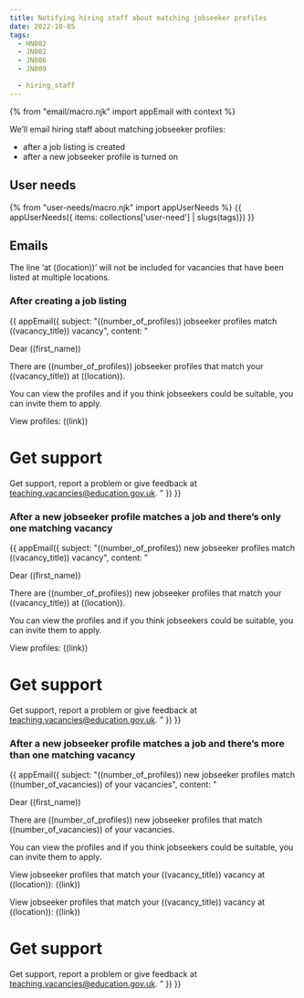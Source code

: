 ```yaml
---
title: Notifying hiring staff about matching jobseeker profiles
date: 2022-10-05
tags:
  - HN002
  - JN002
  - JN006
  - JN009

  - hiring_staff
---
```


{% from "email/macro.njk" import appEmail with context %}

We’ll email hiring staff about matching jobseeker profiles:

- after a job listing is created
- after a new jobseeker profile is turned on

## User needs

{% from "user-needs/macro.njk" import appUserNeeds %}
{{ appUserNeeds({ items: collections['user-need'] | slugs(tags)}) }}

## Emails

The line ‘at ((location))’ will not be included for vacancies that have been listed at multiple locations.

### After creating a job listing

<!-- markdownlint-disable MD025 MD001 -->
{{ appEmail({
  subject: "((number_of_profiles)) jobseeker profiles match ((vacancy_title)) vacancy",
  content: "

Dear ((first_name))

There are ((number_of_profiles)) jobseeker profiles that match your ((vacancy_title)) at ((location)).

You can view the profiles and if you think jobseekers could be suitable, you can invite them to apply.

View profiles:
((link))

# Get support

Get support, report a problem or give feedback at [teaching.vacancies@education.gov.uk](mailto:teaching.vacancies@education.gov.uk).
  "
}) }}

### After a new jobseeker profile matches a job and there’s only one matching vacancy


<!-- markdownlint-disable MD025 MD001 -->
{{ appEmail({
  subject: "((number_of_profiles)) new jobseeker profiles match ((vacancy_title)) vacancy",
  content: "

Dear ((first_name))

There are ((number_of_profiles)) new jobseeker profiles that match your ((vacancy_title)) at ((location)).

You can view the profiles and if you think jobseekers could be suitable, you can invite them to apply.

View profiles:
((link))

# Get support

Get support, report a problem or give feedback at [teaching.vacancies@education.gov.uk](mailto:teaching.vacancies@education.gov.uk).
  "
}) }}

### After a new jobseeker profile matches a job and there’s more than one matching vacancy

<!-- markdownlint-disable MD025 MD001 -->
{{ appEmail({
  subject: "((number_of_profiles)) new jobseeker profiles match ((number_of_vacancies)) of your vacancies",
  content: "

Dear ((first_name))

There are ((number_of_profiles)) new jobseeker profiles that match ((number_of_vacancies)) of your vacancies.

You can view the profiles and if you think jobseekers could be suitable, you can invite them to apply.

View jobseeker profiles that match your ((vacancy_title)) vacancy at ((location)):
((link))

View jobseeker profiles that match your ((vacancy_title)) vacancy at ((location)):
((link))

# Get support

Get support, report a problem or give feedback at [teaching.vacancies@education.gov.uk](mailto:teaching.vacancies@education.gov.uk).
  "
}) }}
